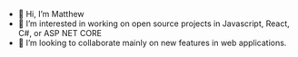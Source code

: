 - 👋 Hi, I’m Matthew
- 👀 I’m interested in working on open source projects in Javascript, React, C#, or ASP NET CORE
- 💞️ I’m looking to collaborate mainly on new features in web applications.
